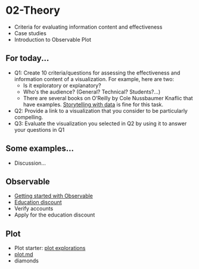 # 02-Theory

* Criteria for evaluating information content and effectiveness
* Case studies
* Introduction to Observable Plot

## For today...

* Q1: Create 10 criteria/questions for assessing the effectiveness and information content of a visualization.
  For example, here are two:
  * Is it exploratory or explanatory?
  * Who's the audience? (General? Technical? Students?...)
  * There are several books on O'Reilly by Cole Nussbaumer Knaflic that have examples. 
  [Storytelling with data](https://learning.oreilly.com/library/view/storytelling-with-data/9781119002253/) is fine for this task.
* Q2: Provide a link to a visualization that you consider to be particularly compelling.
* Q3: Evaluate the visualization you selected in Q2 by using it to answer your questions in Q1

## Some examples...

* Discussion...
 
## Observable

* [Getting started with Observable](https://observablehq.com/collection/@educators-network/get-started-observable-for-education)
* [Education discount](https://observablehq.com/@educators-network/contact-edu)
* Verify accounts
* Apply for the education discount

## Plot

* Plot starter: [plot explorations](https://observablehq.com/collection/@observablehq/plot-explorations)
* [plot.md](../01-Intro/plot.md)
* diamonds
